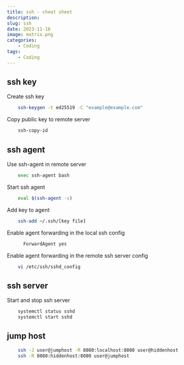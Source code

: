 ```yaml
---
title: ssh - cheat sheet
description: 
slug: ssh
date: 2023-11-16
image: matrix.png
categories:
    - Coding
tags:
    - Coding
---
```


## ssh key

Create ssh key

```bash {linenos=false}
    ssh-keygen -t ed25519 -C "example@example.com"
```

Copy public key to remote server

```bash {linenos=false}
    ssh-copy-id
```

## ssh agent

Use ssh-agent in remote server

```bash {linenos=false}
    exec ssh-agent bash
```

Start ssh agent

```bash {linenos=false}
    eval $(ssh-agent -s)
```

Add key to agent

```bash {linenos=false}
    ssh-add ~/.ssh/[key file]
```

Enable agent forwarding in the local ssh config

```bash {linenos=false}
      ForwardAgent yes
```

Enable agent forwarding in the remote ssh server config

```bash {linenos=false}
    vi /etc/ssh/sshd_config
```

## ssh server

Start and stop ssh server

```bash {linenos=false}
    systemctl status sshd
    systemctl start sshd
```

## jump host

```bash {linenos=false}
    ssh -J user@jumphost -R 8080:localhost:8080 user@hiddenhost
    ssh -R 8080:hiddenhost:8080 user@jumphost
```